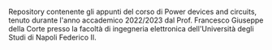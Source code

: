 Repository contenente gli appunti del corso di Power devices and circuits, tenuto durante l'anno accademico 2022/2023 dal Prof. Francesco Giuseppe della Corte presso
la facoltà di ingegneria elettronica dell'Università degli Studi di Napoli Federico II.

